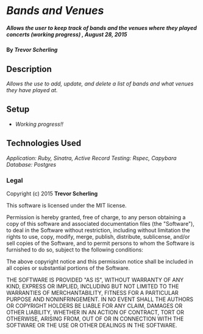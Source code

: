# _Bands and Venues_

##### _Allows the user to keep track of bands and the venues where they played concerts (working progress) , August 28, 2015_

#### By _**Trevor Scherling**_

## Description

_Allows the use to add, update, and delete a list of bands and what venues they have played at._

## Setup

* _Working progress!!_


## Technologies Used

_Application: Ruby, Sinatra, Active Record
Testing: Rspec, Capybara
Database: Postgres_

### Legal

Copyright (c) 2015 **Trevor Scherling**

This software is licensed under the MIT license.

Permission is hereby granted, free of charge, to any person obtaining a copy
of this software and associated documentation files (the "Software"), to deal
in the Software without restriction, including without limitation the rights
to use, copy, modify, merge, publish, distribute, sublicense, and/or sell
copies of the Software, and to permit persons to whom the Software is
furnished to do so, subject to the following conditions:

The above copyright notice and this permission notice shall be included in
all copies or substantial portions of the Software.

THE SOFTWARE IS PROVIDED "AS IS", WITHOUT WARRANTY OF ANY KIND, EXPRESS OR
IMPLIED, INCLUDING BUT NOT LIMITED TO THE WARRANTIES OF MERCHANTABILITY,
FITNESS FOR A PARTICULAR PURPOSE AND NONINFRINGEMENT. IN NO EVENT SHALL THE
AUTHORS OR COPYRIGHT HOLDERS BE LIABLE FOR ANY CLAIM, DAMAGES OR OTHER
LIABILITY, WHETHER IN AN ACTION OF CONTRACT, TORT OR OTHERWISE, ARISING FROM,
OUT OF OR IN CONNECTION WITH THE SOFTWARE OR THE USE OR OTHER DEALINGS IN
THE SOFTWARE.
